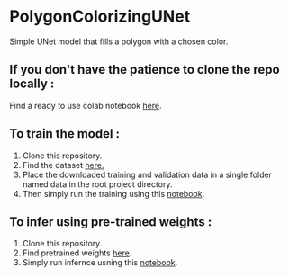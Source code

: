 # PolygonColorizingUNet
Simple UNet model that fills a polygon with a chosen color.
## If you don't have the patience to clone the repo locally : 
Find a ready to use colab notebook [here](https://colab.research.google.com/drive/1hDgb_ZRUHCauG4U2jyBpYzX2vCfikuIs?usp=sharing).
## To train the model :
1. Clone this repository.
2. Find the dataset [here.](https://drive.google.com/open?id=1QXLgo3ZfQPorGwhYVmZUEWO_sU3i1pHM)
3. Place the downloaded training and validation data in a single folder named data in the root project directory.
4. Then simply run the training using this [notebook](https://github.com/harish-jhr/PolygonColorizingUNet/blob/main/notebooks/train.ipynb).
## To infer using pre-trained weights :
1. Clone this repository.
2. Find pretrained weights [here](https://huggingface.co/Harish-JHR/PolygonColorizingUNet).
3. Simply run infernce usning this [notebook](https://github.com/harish-jhr/PolygonColorizingUNet/blob/main/notebooks/inference.ipynb).
